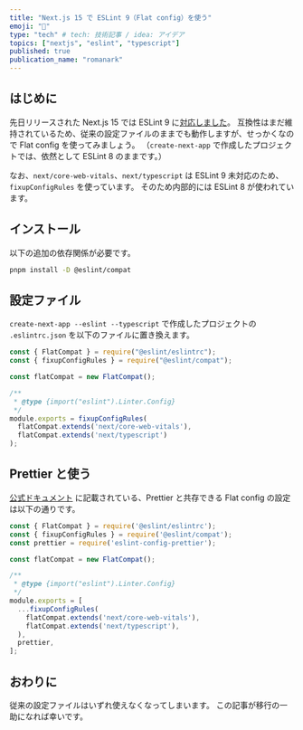 ```yaml
---
title: "Next.js 15 で ESLint 9（Flat config）を使う"
emoji: "💨"
type: "tech" # tech: 技術記事 / idea: アイデア
topics: ["nextjs", "eslint", "typescript"]
published: true
publication_name: "romanark"
---
```


## はじめに

先日リリースされた Next.js 15 では ESLint 9 に[対応しました](https://nextjs.org/blog/next-15#eslint-9-support)。
互換性はまだ維持されているため、従来の設定ファイルのままでも動作しますが、せっかくなので Flat config を使ってみましょう。
（`create-next-app` で作成したプロジェクトでは、依然として ESLint 8 のままです。）

なお、`next/core-web-vitals`、`next/typescript` は ESLint 9 未対応のため、`fixupConfigRules` を使っています。
そのため内部的には ESLint 8 が使われています。

## インストール

以下の追加の依存関係が必要です。

```bash
pnpm install -D @eslint/compat
```

## 設定ファイル

`create-next-app --eslint --typescript` で作成したプロジェクトの `.eslintrc.json` を以下のファイルに置き換えます。

```js:eslint.config.cjs
const { FlatCompat } = require("@eslint/eslintrc");
const { fixupConfigRules } = require("@eslint/compat");

const flatCompat = new FlatCompat();

/**
 * @type {import("eslint").Linter.Config}
 */
module.exports = fixupConfigRules(
  flatCompat.extends('next/core-web-vitals'),
  flatCompat.extends('next/typescript')
);
```

## Prettier と使う

[公式ドキュメント](https://nextjs.org/docs/app/building-your-application/configuring/eslint#prettier) に記載されている、Prettier と共存できる Flat config の設定は以下の通りです。

```js:eslint.config.cjs
const { FlatCompat } = require('@eslint/eslintrc');
const { fixupConfigRules } = require('@eslint/compat');
const prettier = require('eslint-config-prettier');

const flatCompat = new FlatCompat();

/**
 * @type {import("eslint").Linter.Config}
 */
module.exports = [
  ...fixupConfigRules(
    flatCompat.extends('next/core-web-vitals'),
    flatCompat.extends('next/typescript'),
  ),
  prettier,
];
```

## おわりに

従来の設定ファイルはいずれ使えなくなってしまいます。
この記事が移行の一助になれば幸いです。
